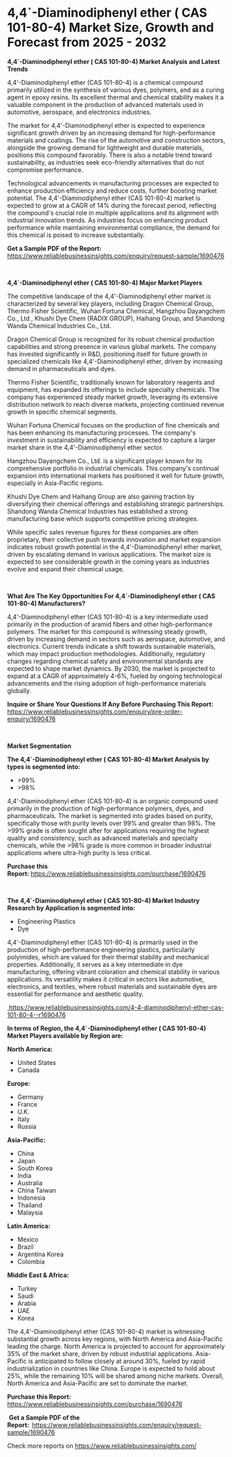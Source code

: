 <p><h1>4,4`-Diaminodiphenyl ether ( CAS 101-80-4) Market Size, Growth and Forecast from 2025 - 2032</h1></p><p><strong>4,4`-Diaminodiphenyl ether ( CAS 101-80-4) Market Analysis and Latest Trends</strong></p>
<p><p>4,4'-Diaminodiphenyl ether (CAS 101-80-4) is a chemical compound primarily utilized in the synthesis of various dyes, polymers, and as a curing agent in epoxy resins. Its excellent thermal and chemical stability makes it a valuable component in the production of advanced materials used in automotive, aerospace, and electronics industries.</p><p>The market for 4,4'-Diaminodiphenyl ether is expected to experience significant growth driven by an increasing demand for high-performance materials and coatings. The rise of the automotive and construction sectors, alongside the growing demand for lightweight and durable materials, positions this compound favorably. There is also a notable trend toward sustainability, as industries seek eco-friendly alternatives that do not compromise performance. </p><p>Technological advancements in manufacturing processes are expected to enhance production efficiency and reduce costs, further boosting market potential. The 4,4'-Diaminodiphenyl ether (CAS 101-80-4) market is expected to grow at a CAGR of 14% during the forecast period, reflecting the compound's crucial role in multiple applications and its alignment with industrial innovation trends. As industries focus on enhancing product performance while maintaining environmental compliance, the demand for this chemical is poised to increase substantially.</p></p>
<p><strong>Get a Sample PDF of the Report:&nbsp;</strong> <a href="https://www.reliablebusinessinsights.com/enquiry/request-sample/1690476?utm_campaign=1581&utm_medium=2&utm_source=Github&utm_content=ia&utm_term=26032025&utm_id=44-diaminodiphenyl-ether-cas-101-80-4">https://www.reliablebusinessinsights.com/enquiry/request-sample/1690476</a></p>
<p>&nbsp;</p>
<p><strong>4,4`-Diaminodiphenyl ether ( CAS 101-80-4) Major Market Players</strong></p>
<p><p>The competitive landscape of the 4,4'-Diaminodiphenyl ether market is characterized by several key players, including Dragon Chemical Group, Thermo Fisher Scientific, Wuhan Fortuna Chemical, Hangzhou Dayangchem Co., Ltd., Khushi Dye Chem (RADIX GROUP), Haihang Group, and Shandong Wanda Chemical Industries Co., Ltd. </p><p>Dragon Chemical Group is recognized for its robust chemical production capabilities and strong presence in various global markets. The company has invested significantly in R&D, positioning itself for future growth in specialized chemicals like 4,4'-Diaminodiphenyl ether, driven by increasing demand in pharmaceuticals and dyes.</p><p>Thermo Fisher Scientific, traditionally known for laboratory reagents and equipment, has expanded its offerings to include specialty chemicals. The company has experienced steady market growth, leveraging its extensive distribution network to reach diverse markets, projecting continued revenue growth in specific chemical segments.</p><p>Wuhan Fortuna Chemical focuses on the production of fine chemicals and has been enhancing its manufacturing processes. The company's investment in sustainability and efficiency is expected to capture a larger market share in the 4,4'-Diaminodiphenyl ether sector.</p><p>Hangzhou Dayangchem Co., Ltd. is a significant player known for its comprehensive portfolio in industrial chemicals. This company's continual expansion into international markets has positioned it well for future growth, especially in Asia-Pacific regions.</p><p>Khushi Dye Chem and Haihang Group are also gaining traction by diversifying their chemical offerings and establishing strategic partnerships. Shandong Wanda Chemical Industries has established a strong manufacturing base which supports competitive pricing strategies.</p><p>While specific sales revenue figures for these companies are often proprietary, their collective push towards innovation and market expansion indicates robust growth potential in the 4,4'-Diaminodiphenyl ether market, driven by escalating demand in various applications. The market size is expected to see considerable growth in the coming years as industries evolve and expand their chemical usage.</p></p>
<p>&nbsp;</p>
<p><strong>What Are The Key Opportunities For 4,4`-Diaminodiphenyl ether ( CAS 101-80-4) Manufacturers?</strong></p>
<p><p>4,4'-Diaminodiphenyl ether (CAS 101-80-4) is a key intermediate used primarily in the production of aramid fibers and other high-performance polymers. The market for this compound is witnessing steady growth, driven by increasing demand in sectors such as aerospace, automotive, and electronics. Current trends indicate a shift towards sustainable materials, which may impact production methodologies. Additionally, regulatory changes regarding chemical safety and environmental standards are expected to shape market dynamics. By 2030, the market is projected to expand at a CAGR of approximately 4-6%, fueled by ongoing technological advancements and the rising adoption of high-performance materials globally.</p></p>
<p><strong>Inquire or Share Your Questions If Any Before Purchasing This Report:</strong> <a href="https://www.reliablebusinessinsights.com/enquiry/pre-order-enquiry/1690476?utm_campaign=1581&utm_medium=2&utm_source=Github&utm_content=ia&utm_term=26032025&utm_id=44-diaminodiphenyl-ether-cas-101-80-4">https://www.reliablebusinessinsights.com/enquiry/pre-order-enquiry/1690476</a></p>
<p>&nbsp;</p>
<p><strong>Market Segmentation</strong></p>
<p><strong>The 4,4`-Diaminodiphenyl ether ( CAS 101-80-4) Market Analysis by types is segmented into:</strong></p>
<p><ul><li>>99%</li><li>>98%</li></ul></p>
<p><p>4,4'-Diaminodiphenyl ether (CAS 101-80-4) is an organic compound used primarily in the production of high-performance polymers, dyes, and pharmaceuticals. The market is segmented into grades based on purity, specifically those with purity levels over 99% and greater than 98%. The >99% grade is often sought after for applications requiring the highest quality and consistency, such as advanced materials and specialty chemicals, while the >98% grade is more common in broader industrial applications where ultra-high purity is less critical.</p></p>
<p><strong>Purchase this Report:&nbsp;</strong><a href="https://www.reliablebusinessinsights.com/purchase/1690476?utm_campaign=1581&utm_medium=2&utm_source=Github&utm_content=ia&utm_term=26032025&utm_id=44-diaminodiphenyl-ether-cas-101-80-4">https://www.reliablebusinessinsights.com/purchase/1690476</a></p>
<p>&nbsp;</p>
<p><strong>The 4,4`-Diaminodiphenyl ether ( CAS 101-80-4) Market Industry Research by Application is segmented into:</strong></p>
<p><ul><li>Engineering Plastics</li><li>Dye</li></ul></p>
<p><p>4,4'-Diaminodiphenyl ether (CAS 101-80-4) is primarily used in the production of high-performance engineering plastics, particularly polyimides, which are valued for their thermal stability and mechanical properties. Additionally, it serves as a key intermediate in dye manufacturing, offering vibrant coloration and chemical stability in various applications. Its versatility makes it critical in sectors like automotive, electronics, and textiles, where robust materials and sustainable dyes are essential for performance and aesthetic quality.</p></p>
<p><a href="https://www.reliablebusinessinsights.com/4-4-diaminodiphenyl-ether-cas-101-80-4--r1690476?utm_campaign=1581&utm_medium=2&utm_source=Github&utm_content=ia&utm_term=26032025&utm_id=44-diaminodiphenyl-ether-cas-101-80-4">&nbsp;https://www.reliablebusinessinsights.com/4-4-diaminodiphenyl-ether-cas-101-80-4--r1690476</a></p>
<p><strong>In terms of Region, the 4,4`-Diaminodiphenyl ether ( CAS 101-80-4) Market Players available by Region are:</strong></p>
<p>
    <p> <strong> North America: </strong>
        <ul>
            <li>United States</li>
            <li>Canada</li>
        </ul>
        </p> 
    <p> <strong> Europe: </strong>
        <ul>
            <li>Germany</li>
            <li>France</li>
            <li>U.K.</li>
            <li>Italy</li>
            <li>Russia</li>
        </ul>
        </p> 
    <p> <strong> Asia-Pacific: </strong>
        <ul>
            <li>China</li>
            <li>Japan</li>
            <li>South Korea</li>
            <li>India</li>
            <li>Australia</li>
            <li>China Taiwan</li>
            <li>Indonesia</li>
            <li>Thailand</li>
            <li>Malaysia</li>
        </ul>
        </p> 
    <p> <strong> Latin America: </strong>
        <ul>
            <li>Mexico</li>
            <li>Brazil</li>
            <li>Argentina Korea</li>
            <li>Colombia</li>
        </ul>
        </p> 
    <p> <strong> Middle East & Africa: </strong>
        <ul>
            <li>Turkey</li>
            <li>Saudi</li>
            <li>Arabia</li>
            <li>UAE</li>
            <li>Korea</li>
        </ul>
    </p>
    </p>
<p><p>The 4,4'-Diaminodiphenyl ether (CAS 101-80-4) market is witnessing substantial growth across key regions, with North America and Asia-Pacific leading the charge. North America is projected to account for approximately 35% of the market share, driven by robust industrial applications. Asia-Pacific is anticipated to follow closely at around 30%, fueled by rapid industrialization in countries like China. Europe is expected to hold about 25%, while the remaining 10% will be shared among niche markets. Overall, North America and Asia-Pacific are set to dominate the market.</p></p>
<p><strong>Purchase this Report: </strong><a href="https://www.reliablebusinessinsights.com/purchase/1690476?utm_campaign=1581&utm_medium=2&utm_source=Github&utm_content=ia&utm_term=26032025&utm_id=44-diaminodiphenyl-ether-cas-101-80-4">https://www.reliablebusinessinsights.com/purchase/1690476</a></p>
<p>&nbsp;<strong>Get a Sample PDF of the Report:&nbsp;&nbsp;</strong><a href="https://www.reliablebusinessinsights.com/enquiry/request-sample/1690476?utm_campaign=1581&utm_medium=2&utm_source=Github&utm_content=ia&utm_term=26032025&utm_id=44-diaminodiphenyl-ether-cas-101-80-4">https://www.reliablebusinessinsights.com/enquiry/request-sample/1690476</a></p>
<p><strong></strong></p>
<p>Check more reports on <a href="https://www.reliablebusinessinsights.com/?utm_campaign=1581&utm_medium=2&utm_source=Github&utm_content=ia&utm_term=26032025&utm_id=44-diaminodiphenyl-ether-cas-101-80-4">https://www.reliablebusinessinsights.com/</a></p>